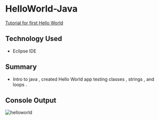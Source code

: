 # HelloWorld-Java
[Tutorial for first Hello World](http://www.srccodes.com/p/article/1/Java-Hello-World-Example-using-Eclipse-IDE)

## Technology Used
* Eclipse IDE

## Summary
* Intro to java , created Hello World app testing classes , strings , and loops . 

## Console Output
![helloworld](https://user-images.githubusercontent.com/36983507/52804388-176d4780-3052-11e9-81b2-aa0e16a15d3f.PNG)
